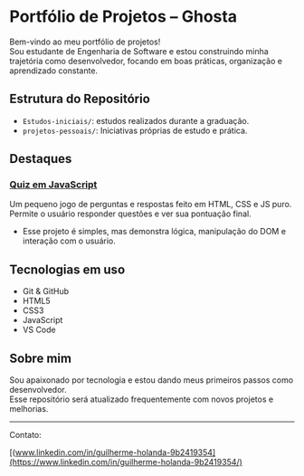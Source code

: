 # Portfólio de Projetos – Ghosta

Bem-vindo ao meu portfólio de projetos!  
Sou estudante de Engenharia de Software e estou construindo minha trajetória como desenvolvedor, focando em boas práticas, organização e aprendizado constante.

## Estrutura do Repositório

- `Estudos-iniciais/`: estudos realizados durante a graduação.
- `projetos-pessoais/`: Iniciativas próprias de estudo e prática.



## Destaques

###  [Quiz em JavaScript](./projetos-pessoais/quiz-javascript)

Um pequeno jogo de perguntas e respostas feito em HTML, CSS e JS puro.  
Permite o usuário responder questões e ver sua pontuação final.

- Esse projeto é simples, mas demonstra lógica, manipulação do DOM e interação com o usuário.

## Tecnologias em uso

- Git & GitHub
- HTML5
- CSS3
- JavaScript
- VS Code

## Sobre mim

Sou apaixonado por tecnologia e estou dando meus primeiros passos como desenvolvedor.  
Esse repositório será atualizado frequentemente com novos projetos e melhorias.

---

 Contato:

[(www.linkedin.com/in/guilherme-holanda-9b2419354](https://www.linkedin.com/in/guilherme-holanda-9b2419354/)

